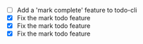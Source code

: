 - [ ] Add a 'mark complete' feature to todo-cli
- [x] Fix the mark todo feature
- [x] Fix the mark todo feature
- [x] Fix the mark todo feature